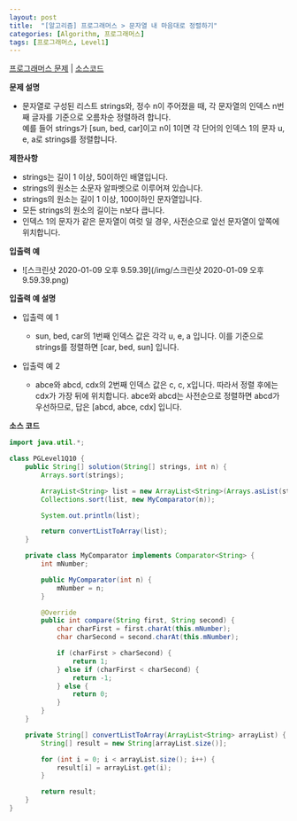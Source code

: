 ```yaml
---
layout: post
title:  "[알고리즘] 프로그래머스 > 문자열 내 마음대로 정렬하기"
categories: [Algorithm, 프로그래머스]
tags: [프로그래머스, Level1]
---
```


[프로그래머스 문제](https://programmers.co.kr/learn/courses/30/lessons/12915) | [소스코드](https://github.com/TaeHyungK/algorithm/blob/master/src/programmers/level1/PGLevel1Q10.java) 

**문제 설명**

  - 문자열로 구성된 리스트 strings와, 정수 n이 주어졌을 때, 각 문자열의 인덱스 n번째 글자를 기준으로 오름차순 정렬하려 합니다. 
  <br>예를 들어 strings가 [sun, bed, car]이고 n이 1이면 각 단어의 인덱스 1의 문자 u, e, a로 strings를 정렬합니다.

**제한사항**

 - strings는 길이 1 이상, 50이하인 배열입니다.
 - strings의 원소는 소문자 알파벳으로 이루어져 있습니다.
 - strings의 원소는 길이 1 이상, 100이하인 문자열입니다.
 - 모든 strings의 원소의 길이는 n보다 큽니다.
 - 인덱스 1의 문자가 같은 문자열이 여럿 일 경우, 사전순으로 앞선 문자열이 앞쪽에 위치합니다.

**입출력 예**
- ![스크린샷 2020-01-09 오후 9.59.39](/img/스크린샷 2020-01-09 오후 9.59.39.png)


**입출력 예 설명**

- 입출력 예 1
  - sun, bed, car의 1번째 인덱스 값은 각각 u, e, a 입니다. 이를 기준으로 strings를 정렬하면 [car, bed, sun] 입니다.

- 입출력 예 2
  - abce와 abcd, cdx의 2번째 인덱스 값은 c, c, x입니다. 따라서 정렬 후에는 cdx가 가장 뒤에 위치합니다. abce와 abcd는 사전순으로 정렬하면 abcd가 우선하므로, 답은 [abcd, abce, cdx] 입니다.
  
**소스 코드**

```java
import java.util.*;

class PGLevel1Q10 {
    public String[] solution(String[] strings, int n) {
        Arrays.sort(strings);

        ArrayList<String> list = new ArrayList<String>(Arrays.asList(strings));
        Collections.sort(list, new MyComparator(n));

        System.out.println(list);

        return convertListToArray(list);
    }

    private class MyComparator implements Comparator<String> {
        int mNumber;

        public MyComparator(int n) {
            mNumber = n;
        }

        @Override
        public int compare(String first, String second) {
            char charFirst = first.charAt(this.mNumber);
            char charSecond = second.charAt(this.mNumber);

            if (charFirst > charSecond) {
                return 1;
            } else if (charFirst < charSecond) {
                return -1;
            } else {
                return 0;
            }
        }
    }

    private String[] convertListToArray(ArrayList<String> arrayList) {
        String[] result = new String[arrayList.size()];

        for (int i = 0; i < arrayList.size(); i++) {
            result[i] = arrayList.get(i);
        }

        return result;
    }
}
```